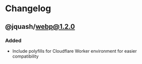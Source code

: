 # Changelog

## @jquash/webp@1.2.0

### Added 

- Include polyfills for Cloudflare Worker environment for easier compatibility
